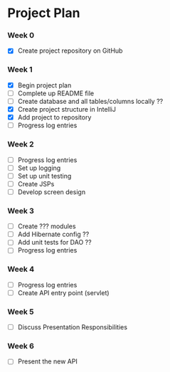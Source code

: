 # Project Plan

### Week 0
- [X] Create project repository on GitHub

### Week 1
- [X] Begin project plan
- [ ] Complete up README file
- [ ] Create database and all tables/columns locally ??
- [X] Create project structure in IntelliJ
- [X] Add project to repository
- [ ] Progress log entries

### Week 2
- [ ] Progress log entries
- [ ] Set up logging
- [ ] Set up unit testing
- [ ] Create JSPs
- [ ] Develop screen design

### Week 3
- [ ] Create ??? modules
- [ ] Add Hibernate config ??
- [ ] Add unit tests for DAO ??
- [ ] Progress log entries

### Week 4
- [ ] Progress log entries
- [ ] Create API entry point (servlet)

### Week 5
- [ ] Discuss Presentation Responsibilities

### Week 6
- [ ] Present the new API

